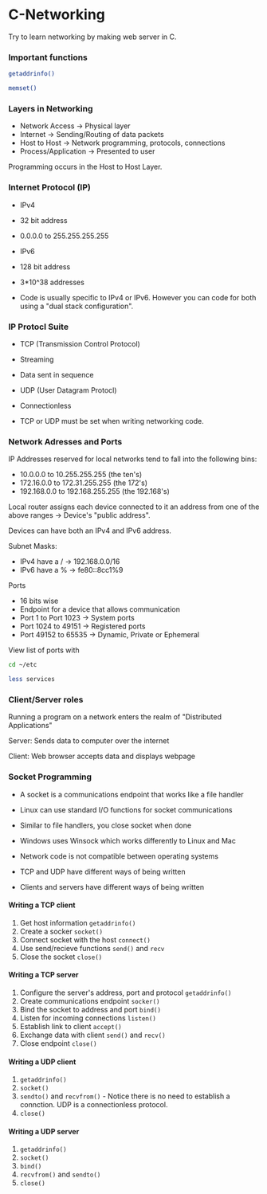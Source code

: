 # C-Networking
Try to learn networking by making web server in C.

### Important functions
```sh
getaddrinfo()
```

```sh
memset()
```

### Layers in Networking
- Network Access -> Physical layer
- Internet -> Sending/Routing of data packets
- Host to Host -> Network programming, protocols, connections
- Process/Application -> Presented to user

Programming occurs in the Host to Host Layer.

### Internet Protocol (IP)
- IPv4
- 32 bit address
- 0.0.0.0 to 255.255.255.255

- IPv6
- 128 bit address
- 3*10^38 addresses

- Code is usually specific to IPv4 or IPv6. However you can code for both using a "dual stack configuration".

### IP Protocl Suite
- TCP (Transmission Control Protocol)
- Streaming
- Data sent in sequence

- UDP (User Datagram Protocl)
- Connectionless

- TCP or UDP must be set when writing networking code.

### Network Adresses and Ports
IP Addresses reserved for local networks tend to fall into the following bins:
- 10.0.0.0 to 10.255.255.255 (the ten's)
- 172.16.0.0 to 172.31.255.255 (the 172's)
- 192.168.0.0 to 192.168.255.255 (the 192.168's)

Local router assigns each device connected to it an address from one of the above ranges -> Device's "public address".

Devices can have both an IPv4 and IPv6 address.

Subnet Masks:
- IPv4 have a /
-> 192.168.0.0/16
- IPv6 have a %
-> fe80::8cc1%9

Ports
- 16 bits wise
- Endpoint for a device that allows communication
- Port 1 to Port 1023 -> System ports
- Port 1024 to 49151 -> Registered ports
- Port 49152 to 65535 -> Dynamic, Private or Ephemeral

View list of ports with
```sh
cd ~/etc

less services
```

### Client/Server roles
Running a program on a network enters the realm of "Distributed Applications"

Server: Sends data to computer over the internet

Client: Web browser accepts data and displays webpage

### Socket Programming
- A socket is a communications endpoint that works like a file handler
- Linux can use standard I/O functions for socket communications
- Similar to file handlers, you close socket when done

- Windows uses Winsock which works differently to Linux and Mac
- Network code is not compatible between operating systems

- TCP and UDP have different ways of being written
- Clients and servers have different ways of being written

#### Writing a TCP client
1. Get host information `getaddrinfo()`
2. Create a socker `socket()`
3. Connect socket with the host `connect()`
4. Use send/recieve functions `send()` and `recv`
5. Close the socket `close()`

#### Writing a TCP server
1. Configure the server's address, port and protocol `getaddrinfo()`
2. Create communications endpoint `socker()`
3. Bind the socket to address and port `bind()`
4. Listen for incoming connections `listen()`
5. Establish link to client `accept()`
6. Exchange data with client `send()` and `recv()`
7. Close endpoint `close()`

#### Writing a UDP client
1. `getaddrinfo()`
2. `socket()`
3. `sendto()` and `recvfrom()` - Notice there is no need to establish a connction. UDP is a connectionless protocol.
4. `close()`

#### Writing a UDP server
1. `getaddrinfo()`
2. `socket()`
3. `bind()`
4. `recvfrom()` and `sendto()`
5. `close()`